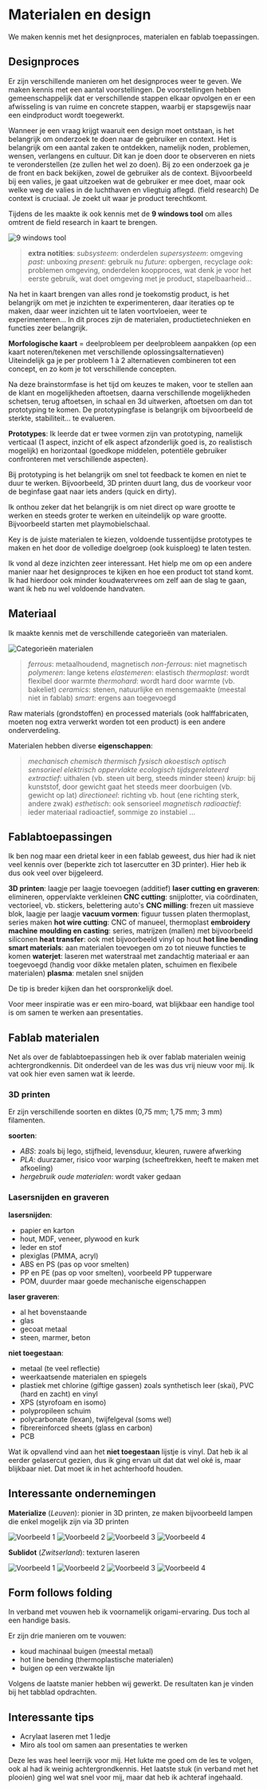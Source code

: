 # Materialen en design

We maken kennis met het designproces, materialen en fablab toepassingen.


## Designproces

Er zijn verschillende manieren om het designproces weer te geven. We maken kennis met een aantal voorstellingen.
De voorstellingen hebben gemeenschappelijk dat er verschillende stappen elkaar opvolgen en er een afwisseling is van ruime en concrete stappen, waarbij er stapsgewijs naar een eindproduct wordt toegewerkt.

Wanneer je een vraag krijgt waaruit een design moet ontstaan, is het belangrijk om onderzoek te doen naar de gebruiker en context. Het is belangrijk om een aantal zaken te ontdekken, namelijk noden, problemen, wensen, verlangens en cultuur. Dit kan je doen door te observeren en niets te veronderstellen (ze zullen het wel zo doen).
Bij zo een onderzoek ga je de front en back bekijken, zowel de gebruiker als de context. Bijvoorbeeld bij een valies, je gaat uitzoeken wat de gebruiker er mee doet, maar ook welke weg de valies in de luchthaven en vliegtuig aflegd. (field research)
De context is cruciaal. Je zoekt uit waar je product terechtkomt.

Tijdens de les maakte ik ook kennis met de **9 windows tool** om alles omtrent de field research in kaart te brengen.

![9 windows tool](https://asq.org/-/media/Images/Learn-About-Quality/nine-windows-matrix.gif?h=320&w=476&la=en)

> **extra notities**: 
> _subsysteem_: onderdelen
> _supersysteem_: omgeving
> _past_: unboxing
> _present_: gebruik nu
> _future_: opbergen, recyclage
> _ook_: problemen omgeving, onderdelen koopproces, wat denk je voor het eerste gebruik, wat doet omgeving met je product, stapelbaarheid...


Na het in kaart brengen van alles rond je toekomstig product, is het belangrijk om met je inzichten te experimenteren, daar iteraties op te maken, daar weer inzichten uit te laten voortvloeien, weer te experimenteren...
In dit proces zijn de materialen, productietechnieken en functies zeer belangrijk.

**Morfologische kaart** = deelprobleem per deelprobleem aanpakken (op een kaart noteren/tekenen met verschillende oplossingsalternatieven)
Uiteindelijk ga je per probleem 1 à 2 alternatieven combineren tot een concept, en zo kom je tot verschillende concepten.

Na deze brainstormfase is het tijd om keuzes te maken, voor te stellen aan de klant en mogelijkheden aftoetsen, daarna verschillende mogelijkheden schetsen, terug aftoetsen, in schaal en 3d uitwerken, aftoetsen om dan tot prototyping te komen. De prototypingfase is belangrijk om bijvoorbeeld de sterkte, stabiliteit... te evalueren.

**Prototypes**: 
Ik leerde dat er twee vormen zijn van prototyping, namelijk verticaal (1 aspect, inzicht of elk aspect afzonderlijk goed is, zo realistisch mogelijk) en horizontaal (goedkope middelen, potentiële gebruiker confronteren met verschillende aspecten).

Bij prototyping is het belangrijk om snel tot feedback te komen en niet te duur te werken. Bijvoorbeeld, 3D printen duurt lang, dus de voorkeur voor de beginfase gaat naar iets anders (quick en dirty).

Ik onthou zeker dat het belangrijk is om niet direct op ware grootte te werken en steeds groter te werken en uiteindelijk op ware grootte. Bijvoorbeeld starten met playmobielschaal.

Key is de juiste materialen te kiezen, voldoende tussentijdse prototypes te maken en het door de volledige doelgroep (ook kuisploeg) te laten testen.


Ik vond al deze inzichten zeer interessant. Het hielp me om op een andere manier naar het designproces te kijken en hoe een product tot stand komt. Ik had hierdoor ook minder koudwatervrees om zelf aan de slag te gaan, want ik heb nu wel voldoende handvaten.


## Materiaal

Ik maakte kennis met de verschillende categorieën van materialen.

![Categorieën materialen]({{site.baseurl}}/assets/materialen.png) 

> _ferrous_: metaalhoudend, magnetisch
> _non-ferrous_: niet magnetisch
> _polymeren_: lange ketens
> _elastemeren_: elastisch
> _thermoplast_: wordt flexibel door warmte
> _thermohard_: wordt hard door warmte (vb. bakeliet)
> _ceramics_: stenen, natuurlijke en mensgemaakte (meestal niet in fablab)
> _smart_: ergens aan toegevoegd

Raw materials (grondstoffen) en processed materials (ook halffabricaten, moeten nog extra verwerkt worden tot een product) is een andere onderverdeling.

Materialen hebben diverse **eigenschappen**:
> _mechanisch_
> _chemisch_
> _thermisch_
> _fysisch_
> _akoestisch_
> _optisch_
> _sensorieel_
> _elektrisch_
> _oppervlakte_
> _ecologisch_
> _tijdsgerelateerd_
> _extractief_: uithalen (vb. steen uit berg, steeds minder steen)
> _kruip_: bij kunststof, door gewicht gaat het steeds meer doorbuigen (vb. gewicht op lat)
> _directioneel_: richting vb. hout (ene richting sterk, andere zwak)
> _esthetisch_: ook sensorieel
> _magnetisch_
> _radioactief_: ieder materiaal radioactief, sommige zo instabiel
> ...


## Fablabtoepassingen

Ik ben nog maar een drietal keer in een fablab geweest, dus hier had ik niet veel kennis over (beperkte zich tot lasercutter en 3D printer). Hier heb ik dus ook veel over bijgeleerd.

**3D printen**: laagje per laagje toevoegen (additief)
**laser cutting en graveren**: elimineren, oppervlakte verkleinen
**CNC cutting**: snijplotter, via coördinaten, vectorieel, vb. stickers, belettering auto's
**CNC milling**: frezen uit massieve blok, laagje per laagje
**vacuum vormen**: figuur tussen platen thermoplast, series maken
**hot wire cutting**: CNC of manueel, thermoplast
**embroidery machine**
**moulding en casting**: series, matrijzen (mallen) met bijvoorbeeld siliconen
**heat transfer**: ook met bijvoorbeeld vinyl op hout
**hot line bending**
**smart materials**: aan materialen toevoegen om zo tot nieuwe functies te komen
**waterjet**: laseren met waterstraal met zandachtig materiaal er aan toegevoegd (handig voor dikke metalen platen, schuimen en flexibele materialen)
**plasma**: metalen snel snijden

De tip is breder kijken dan het oorspronkelijk doel.

Voor meer inspiratie was er een miro-board, wat blijkbaar een handige tool is om samen te werken aan presentaties.


## Fablab materialen

Net als over de fablabtoepassingen heb ik over fablab materialen weinig achtergrondkennis. Dit onderdeel van de les was dus vrij nieuw voor mij. Ik vat ook hier even samen wat ik leerde.


### 3D printen

Er zijn verschillende soorten en diktes (0,75 mm; 1,75 mm; 3 mm) filamenten. 

**soorten**: 
- _ABS_: zoals bij lego, stijfheid, levensduur, kleuren, ruwere afwerking
- _PLA_: duurzamer, risico voor warping (scheeftrekken, heeft te maken met afkoeling)
- _hergebruik oude materialen_: wordt vaker gedaan


### Lasersnijden en graveren

**lasersnijden**:
- papier en karton
- hout, MDF, veneer, plywood en kurk
- leder en stof
- plexiglas (PMMA, acryl)
- ABS en PS (pas op voor smelten)
- PP en PE (pas op voor smelten), voorbeeld PP tupperware
- POM, duurder maar goede mechanische eigenschappen

**laser graveren**:
- al het bovenstaande
- glas
- gecoat metaal
- steen, marmer, beton

**niet toegestaan**:
- metaal (te veel reflectie)
- weerkaatsende materialen en spiegels
- plastiek met chlorine (giftige gassen) zoals synthetisch leer (skai), PVC (hard en zacht) en vinyl
- XPS (styrofoam en isomo)
- polypropileen schuim
- polycarbonate (lexan), twijfelgeval (soms wel)
- fibrereinforced sheets (glass en carbon)
- PCB


Wat ik opvallend vind aan het **niet toegestaan** lijstje is vinyl. Dat heb ik al eerder gelasercut gezien, dus ik ging ervan uit dat dat wel oké is, maar blijkbaar niet. Dat moet ik in het achterhoofd houden.


## Interessante ondernemingen

**Materialize** (_Leuven_): pionier in 3D printen, ze maken bijvoorbeeld lampen die enkel mogelijk zijn via 3D printen

![Voorbeeld 1](https://i.materialise.com/shop/item/image/3a9f4587-dc8d-4f4b-81a5-509ca9df88ef/780/585/preview.jpg)
![Voorbeeld 2](https://i.materialise.com/en/shop/item/causeway-lampshade?category=home-decor&subcategory=lighting&sortBy=interesting&pageNumber=2&pageSize=18&index=10)
![Voorbeeld 3](https://i.materialise.com/en/shop/item/eternal-knot-mega-cube-lamp?category=home-decor&subcategory=lighting&sortBy=interesting&pageNumber=3&pageSize=18&index=22) 
![Voorbeeld 4](https://i.materialise.com/en/shop/item/helix-tealight?category=home-decor&subcategory=lighting&sortBy=interesting&pageNumber=3&pageSize=18&index=25) 

**Sublidot** (_Zwitserland_): texturen laseren

![Voorbeeld 1](https://konzeptm.co.nz/wp-content/uploads/2019/03/Sublidot-pattern-Hollow_.jpg)
![Voorbeeld 2](https://archello.com/thumbs/images/2018/05/22/sub.1526976495.9983.jpg?fit=crop&w=414&h=258&auto=compress) 
![Voorbeeld 3](https://image.architonic.com/img_pro1-6/135/1411/530-azaela-mdf-schwarz5014-tom-trachsel-sq.jpg)
![Voorbeeld 4](https://image.architonic.com/sto3-2/20005917/strasser-thun-sublidot-02-arcit18.jpg)


## Form follows folding

In verband met vouwen heb ik voornamelijk origami-ervaring. Dus toch al een handige basis. 

Er zijn drie manieren om te vouwen:
- koud machinaal buigen (meestal metaal)
- hot line bending (thermoplastische materialen)
- buigen op een verzwakte lijn

Volgens de laatste manier hebben wij gewerkt. De resultaten kan je vinden bij het tabblad opdrachten.


## Interessante tips

- Acrylaat laseren met 1 ledje
- Miro als tool om samen aan presentaties te werken



Deze les was heel leerrijk voor mij. Het lukte me goed om de les te volgen, ook al had ik weinig achtergrondkennis. Het laatste stuk (in verband met het plooien) ging wel wat snel voor mij, maar dat heb ik achteraf ingehaald.
